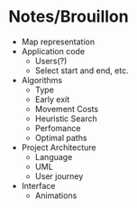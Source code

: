 # Notes/Brouillon

* Map representation
* Application code
  * Users(?)
  * Select start and end, etc.
* Algorithms
  * Type
  * Early exit
  * Movement Costs
  * Heuristic Search
  * Perfomance
  * Optimal paths
* Project Architecture
  * Language
  * UML
  * User journey
* Interface
  * Animations